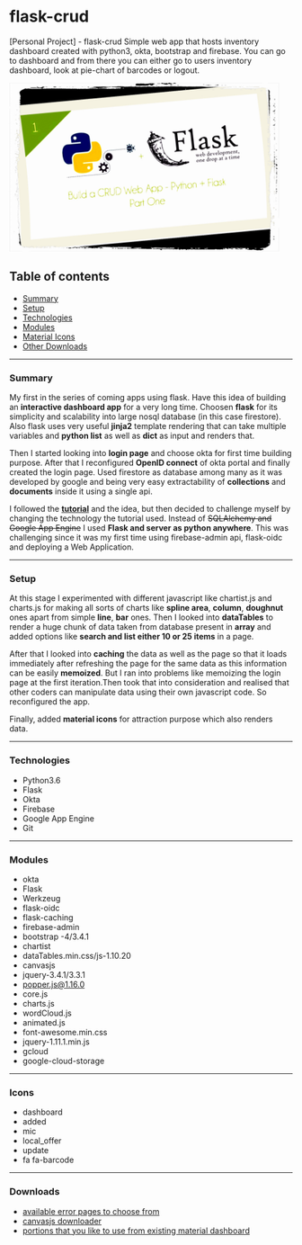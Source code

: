 # flask-crud
[Personal Project] - flask-crud
Simple web app that hosts inventory dashboard created with python3, okta, bootstrap and firebase.
You can go to dashboard and from there you can either go to users inventory dashboard, look at pie-chart of barcodes or 
logout.

<img src="https://github.com/prakHr/flask-crud/blob/master/flask-introduction/flask_introduction/library/static/flask-crud.jpg" width="480" height="300">

## Table of contents
* [Summary](#summary)
* [Setup](#setup)
* [Technologies](#technologies)
* [Modules](#modules)
* [Material Icons](#icons)
* [Other Downloads](#downloads)
---
### Summary
My first in the series of coming apps using flask. Have this idea of building an __interactive dashboard app__ for a very 
long time. Choosen __flask__ for its simplicity and scalability into large nosql database (in this case firestore).
Also flask uses very useful __jinja2__ template rendering that can take multiple variables and __python list__ as well as 
__dict__ as input and renders that.

Then I started looking into __login page__ and choose okta for first time building purpose. After that I reconfigured 
__OpenID connect__ of okta portal and finally created the login page. Used firestore as database among many as it 
was developed by google and being very easy extractability of __collections__ and __documents__ inside it using a single api.

I followed the __[tutorial](https://scotch.io/tutorials/build-a-crud-web-app-with-python-and-flask-part-one 
"Simple Flask app with database SQLAlchemy")__ and the idea, but then decided to challenge myself by changing the technology
the tutorial used.
Instead of ~~SQLAlchemy and Google App Engine~~ I used __Flask and server as python anywhere__.
This was challenging since it was my first time using firebase-admin api, flask-oidc and deploying a Web Application.

---

### Setup
At this stage I experimented with different javascript like chartist.js and charts.js for making all sorts of charts like
__spline area__, __column__, __doughnut__ ones apart from simple __line__, __bar__ ones. Then I looked into __dataTables__ to render 
a huge chunk of data taken from database present in __array__ and added options like __search and list either 10 or 25 items__ 
in a page.

After that I looked into __caching__ the data as well as the page so that it loads immediately after refreshing the page 
for the same data as this information can be easily __memoized__. But I ran into problems like memoizing the login page at the
first iteration.Then took that into consideration and realised that other coders can manipulate data using their 
own javascript code. So reconfigured the app.

Finally, added __material icons__ for attraction purpose which also renders data. 


---

### Technologies
* Python3.6
* Flask
* Okta
* Firebase
* Google App Engine
* Git

---

### Modules
* okta
* Flask
* Werkzeug
* flask-oidc
* flask-caching
* firebase-admin
* bootstrap -4/3.4.1
* chartist
* dataTables.min.css/js-1.10.20
* canvasjs
* jquery-3.4.1/3.3.1
* popper.js@1.16.0
* core.js
* charts.js
* wordCloud.js
* animated.js
* font-awesome.min.css
* jquery-1.11.1.min.js
* gcloud
* google-cloud-storage

---

### Icons
* dashboard 
* added
* mic
* local_offer
* update
* fa fa-barcode

---

### Downloads
* [available error pages to choose from](https://colorlib.com/wp/free-error-page-templates/ "My favorite 404 error page")
* [canvasjs downloader](https://canvasjs.com/download-html5-charting-graphing-library/ "Download examples of charts here")
* [portions that you like to use from existing material dashboard](https://www.creative-tim.com/product/material-dashboard/?partner=49926 "By Creative Tim")

